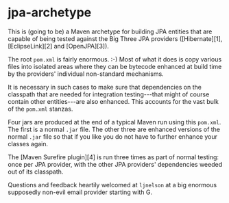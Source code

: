 # jpa-archetype

This is (going to be) a Maven archetype for building JPA entities that
are capable of being tested against the Big Three JPA providers
([Hibernate][1], [EclipseLink][2] and [OpenJPA][3]).

The root `pom.xml` is fairly enormous.  :-) Most of what it does is
copy various files into isolated areas where they can be bytecode
enhanced at build time by the providers' individual non-standard
mechanisms.

It is necessary in such cases to make sure that dependencies on the
classpath that are needed for integration testing---that might of
course contain other entities---are also enhanced.  This accounts for
the vast bulk of the `pom.xml` stanzas.

Four jars are produced at the end of a typical Maven run using this
`pom.xml`.  The first is a normal `.jar` file.  The other three are
enhanced versions of the normal `.jar` file so that if you like you do
not have to further enhance your classes again.

The [Maven Surefire plugin][4] is run three times as part of normal
testing: once per JPA provider, with the other JPA providers'
dependencies weeded out of its classpath.

Questions and feedback heartily welcomed at `ljnelson` at a big
enormous supposedly non-evil email provider starting with G.